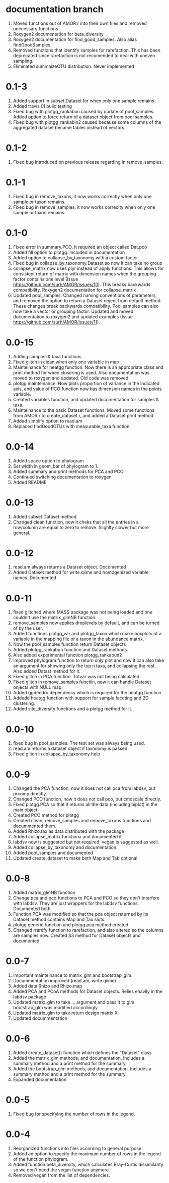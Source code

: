 # documentation branch
1. Moved functions out of AMOR.r into their own files and removed unecessary functions
2. Roxygen2 documentation for beta_diversity
3. Roxygen2 documentation for find_good_samples. Also alias findGoodSamples
4. Removed functions that identify samples for rarefaction. This has been deprecated
since rarefaction is not recomended to deal with uneven sampling.
5. Eliminated summaizeOTU distribution. Never implemented

# 0.1-3
1. Added support in subset.Dataset for when only one sample remains
2. Added travis CI build testing
3. Fixed bug with plotgg_rankabun caused by update of pool_samples. Added
option to force return of a dataset object from pool samples.
4. Fixed bug with plotgg_rankabin2 caused because some columns of the
aggregated dataset became tables instead of vectors

# 0.1-2
1. Fixed bug introduced on previous release regarding in remove_samples.

# 0.1-1
1. Fixed bug in remove_taxons, it now works correctly when only one
sample or taxon remains.
2. Fixed bug in remove_samples, it now works correclty when only
one sample or taxon remains.

# 0.1-0
1. Fixed error in summary.PCO. It required an object called Dat.pco
2. Added fill option to plotgg. Included in documentation
3. Added option to collapse_by_taxonomy with a custom factor
4. Fixed bug in collapse_by_taxonomy.Dataset so now it can take no group
5. collapse_matrix now uses plyr instead of apply functions. This allows for
consistent return of matrix with dimension names when the grouping factor
contains one level (Issue https://github.com/surh/AMOR/issues/10). This breaks
backwards compatibility. Roxygen2 documentation for collapse_matrix
7. Updated pool_samples. Changed naming conventions of parameters,
and removed the option to return a Dataset object from default method. These
changes break backwards compatibility. Pool samples can also now take a vector
or grouping factor. Updated and moved documentation to
roxygen2 and updated examples (Issue https://github.com/surh/AMOR/issues/11).

# 0.0-15
1. Adding samples & taxa functions
2. Fixed glitch in clean when only one variable in map
3. Mainteinance for heatgg function. Now there is an appropriate class and print method for when
clusering is used. Also documentation was moved to roxygen and updated. Old code was removed.
4. plotgg mainteinance. Now plots proportion of variance in the indicated axis, and value of PCO
function now has dimension names in the points variable.
5. Created variables function, and updated documentation for samples & taxa.
6. Mainteinance to the basic Dataset functions. Moved some functions from AMOR.r to create_dataset.r,
and added a Dataset print method.
7. Added simplify option to read.am
8. Replaced findGoodOTUs with measurable_taxa function.

# 0.0-14
1. Added space option to phylogram
2. Set width in geom_bar of phylogram to 1.
3. Added summary and print methods for PCA and PCO
4. Continued switching documentation to roxygen
5. Added README

# 0.0-13
1. Added subset.Dataset method.
2. Changed clean function, now it cheks that all the entries in a row/column are equal to zero to remove. Slighlty slower but more general.

# 0.0-12
1. read.am always returns a Dataset object. Documented
2. Added Dataset method for write.qiime and homogenized variable names. Documented

# 0.0-11
1. fixed glitched where MASS package was not being loaded and one couldn't use the matrix_glmNB function.
2. remove_samples now applies droplevels by default, and can be turned of by the user.
3. Added functions plotgg_var and plotgg_taxon which make boxplots of a variable in the mapping file or a taxon in the abundance matrix.
4. Now the pool_samples function return Dataset objects
5. Added plotgg_rankabun function and Dataset methods.
6. Also added experimental function plotgg_rankabun2
7. Improved phylogram function to return only plot and now it can also take an argument for showing only the top n taxa, and collapsing the rest. Also added Datast method for it.
8. Fixed glitch in PCA function. Totvar was not being calculated
9. Fixed glitch in remove_samples functiin, now it can handle Dataset onjects with NULL map.
10. Added ggdendro dependency which is required for the heatgg function
11. Addedd heatgg function with support for sample faceting and 2D clustering.
12. Added site_diversity functions and a plotgg method for it.

# 0.0-10
1. fixed bug in pool_samples. The test set was always being used.
2. read.am returns a dataset object if taxonomy is passed.
3. Fixed glitch in collapse_by_taxonomy help

# 0.0-9
1. Changed the PCA function, now it does not call pca from labdsv, but prcomp directly.
2. Changed PCO function, now it does not call pco, but cmdscale directly.
3. Fixed plotgg.PCA so that it returns all the data (including biplot) in the main object
4. Created PCO method for plotgg
5. Created clean, remove_samples and remove_taxons functions and docummented them.
6. Added Rhizo.tax as data distributed with the package
7. Added collapse_matrix functiona and documented it
8. labdsv now is suggested but not required. vegan is suggested as well.
9. Added collapse_by_taxonomy and documentation.
10. Added pool_samples and documented
11. Updated create_dataset to make both Map and Tab optional

# 0.0-8
1. Added matrix_glmNB function
2. Change pca and pco functions to PCA and PCO so they don't interfere with labdsv.
They are just wrappers for the labdsv functions. Documented both.
3. Function PCA was modified so that the pca object returned by its Dataset method contains
Map and Tax slots.
4. plotgg generic function and plotgg.pca method created
5. Changed rrarefy function to rarefaction, and also altered so the columns are samples
now. Created S3 method for Dataset objects and documented.

# 0.0-7
1. Important mainteinance to matrix_glm and bootstrap_glm.
2. Docummentation improved (read.am, write.qiime)
3. Added data Rhizo and Rhizo.map
4. Added PCA and PCoA methods for Dataset objects. Relies ehavily in the labdsv package
5. Updated matrix_glm to take ... argument and pass it to glm. bootstrap_glm was modified
accordingly.
6. Updated matrix_glm to take return design matrix X.
7. Updated docummentation

# 0.0-6
1. Added create_dataset() function which defines the "Dataset" class
2. Added the matrix_glm methods, and documentation. Includes a summary
method and a print method for the summary.
3. Added the bootstrap_glm methods, and documentation. Includes a summary
method and a print method for the summary.
4. Expanded documentation

# 0.0-5
1. Fixed bug for specifying the number of rows in the legend.

# 0.0-4
1. Reorganized functions into files according to general purpose.
2. Added an option to specify the maximum number of rows in the legend
of the function phylogram.
3. Added function beta_diversity, which calculates Bray-Curtis dissimilarity
so we don't need the vegan function anymore.
4. Removed vegan from the list of dependencies.


